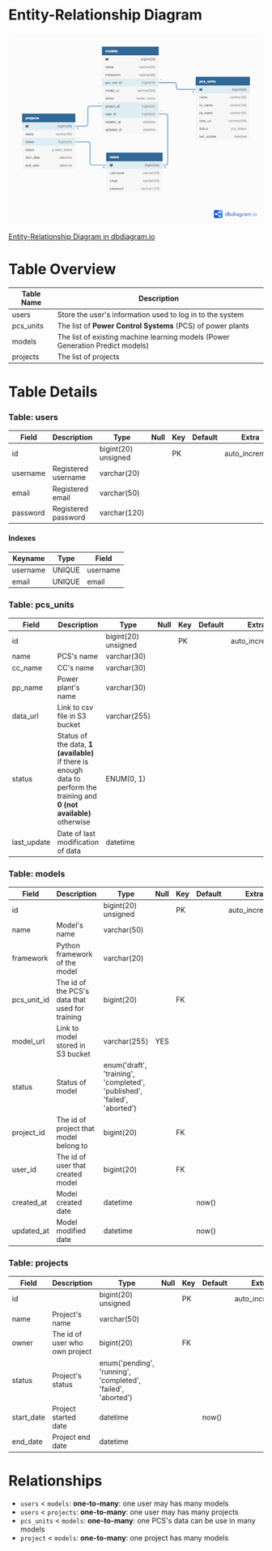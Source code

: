 # Entity-Relationship Diagram

![Alt text](../public/db-diagram.png "ER Diagram")

[Entity-Relationship Diagram in dbdiagram.io](https://dbdiagram.io/d/62393cacbed6183873d3ae2d)

# Table Overview

| Table Name | Description                                                                    |
| ---------- | ------------------------------------------------------------------------------ |
| users      | Store the user's information used to log in to the system                      |
| pcs_units  | The list of **Power Control Systems** (PCS) of power plants                    |
| models     | The list of existing machine learning models (Power Generation Predict models) |
| projects   | The list of projects                                                           |

# Table Details

### Table: users

| Field    | Description         | Type                | Null | Key | Default | Extra          |
| -------- | ------------------- | ------------------- | ---- | --- | ------- | -------------- |
| id       |                     | bigint(20) unsigned |      | PK  |         | auto_increment |
| username | Registered username | varchar(20)         |      |     |         |                |
| email    | Registered email    | varchar(50)         |      |     |         |                |
| password | Registered password | varchar(120)        |      |     |         |                |

#### Indexes

| Keyname  | Type   | Field    |
| -------- | ------ | -------- |
| username | UNIQUE | username |
| email    | UNIQUE | email    |

### Table: pcs_units

| Field       | Description                                                                                                               | Type                | Null | Key | Default | Extra          |
| ----------- | ------------------------------------------------------------------------------------------------------------------------- | ------------------- | ---- | --- | ------- | -------------- |
| id          |                                                                                                                           | bigint(20) unsigned |      | PK  |         | auto_increment |
| name        | PCS's name                                                                                                                | varchar(30)         |      |     |         |                |
| cc_name     | CC's name                                                                                                                 | varchar(30)         |      |     |         |                |
| pp_name     | Power plant's name                                                                                                        | varchar(30)         |      |     |         |                |
| data_url    | Link to csv file in S3 bucket                                                                                             | varchar(255)        |      |     |         |                |
| status      | Status of the data, **1 (available)** if there is enough data to perform the training and **0 (not available)** otherwise | ENUM(0, 1)          |      |     |         |                |
| last_update | Date of last modification of data                                                                                         | datetime            |      |     |         |                |

### Table: models

| Field       | Description                                     | Type                                                                     | Null | Key | Default | Extra          |
| ----------- | ----------------------------------------------- | ------------------------------------------------------------------------ | ---- | --- | ------- | -------------- |
| id          |                                                 | bigint(20) unsigned                                                      |      | PK  |         | auto_increment |
| name        | Model's name                                    | varchar(50)                                                              |      |     |         |                |
| framework   | Python framework of the model                   | varchar(20)                                                              |      |     |         |                |
| pcs_unit_id | The id of the PCS's data that used for training | bigint(20)                                                               |      | FK  |         |                |
| model_url   | Link to model stored in S3 bucket               | varchar(255)                                                             | YES  |     |         |                |
| status      | Status of model                                 | enum('draft', 'training', 'completed', 'published', 'failed', 'aborted') |      |     |         |                |
| project_id  | The id of project that model belong to          | bigint(20)                                                               |      | FK  |         |                |
| user_id     | The id of user that created model               | bigint(20)                                                               |      | FK  |         |                |
| created_at  | Model created date                              | datetime                                                                 |      |     | now()   |                |
| updated_at  | Model modified date                             | datetime                                                                 |      |     | now()   |                |

### Table: projects

| Field      | Description                    | Type                                                         | Null | Key | Default | Extra          |
| ---------- | ------------------------------ | ------------------------------------------------------------ | ---- | --- | ------- | -------------- |
| id         |                                | bigint(20) unsigned                                          |      | PK  |         | auto_increment |
| name       | Project's name                 | varchar(50)                                                  |      |     |         |                |
| owner      | The id of user who own project | bigint(20)                                                   |      | FK  |         |                |
| status     | Project's status               | enum('pending', 'running', 'completed', 'failed', 'aborted') |      |     |         |                |
| start_date | Project started date           | datetime                                                     |      |     | now()   |                |
| end_date   | Project end date               | datetime                                                     |      |     |         |                |

# Relationships

- `users` < `models`: **one-to-many**: one user may has many models
- `users` < `projects`: **one-to-many**: one user may has many projects
- `pcs_units` < `models`: **one-to-many**: one PCS's data can be use in many models
- `project` < `models`: **one-to-many**: one project has many models

